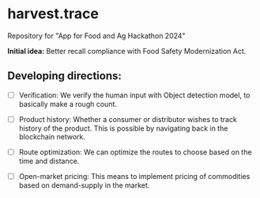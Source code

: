 # harvest.trace

Repository for "App for Food and Ag Hackathon 2024"

**Initial idea:** Better recall compliance with Food Safety Modernization Act. 

## Developing directions:
 - [ ] Verification: We verify the human input with Object detection model, to basically make a rough count.
 - [ ] Product history: Whether a consumer or distributor wishes to track history of the product. This is possible by navigating back in the blockchain network.
 - [ ] Route optimization: We can optimize the routes to choose based on the time and distance.
 - [ ] Open-market pricing: This means to implement pricing of commodities based on demand-supply in the market.



